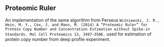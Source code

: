 Proteomic Ruler
--

An implementation of the same algorithm from Perseus `Wiśniewski, J. R., Hein, M. Y., Cox, J. and Mann, M. (2014) A “Proteomic Ruler” for Protein Copy Number and Concentration Estimation without Spike-in Standards. Mol Cell Proteomics 13, 3497–3506.` used for estimation of protein copy number from deep profile experiment.

